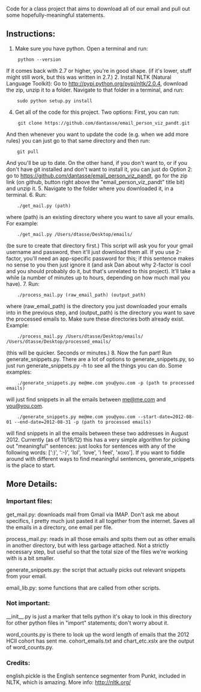 Code for a class project that aims to download all of our email and pull out
some hopefully-meaningful statements.

## Instructions:
1. Make sure you have python. Open a terminal and run:

        python --version
If it comes back with 2.7 or higher, you're in good shape. (if it's lower, stuff might still work, but this was written in 2.7.)
2. Install NLTK (Natural Language Toolkit): Go to <http://pypi.python.org/pypi/nltk/2.0.4>, download the zip, unzip it to a folder. Navigate to that folder in a terminal, and run:

        sudo python setup.py install
<!--3. Get the Punkt tokenizer; this is the bit that can split text into sentences neatly. To do so, at a terminal:

        python
        import nltk
        nltk.download()
Now you'll see a window pop up; navigate to "Models" then select Punkt and download.-->
4. Get all of the code for this project. Two options: First, you can run:

        git clone https://github.com/dantasse/email_person_viz_pandt.git
And then whenever you want to update the code (e.g. when we add more rules) you can just go to that same directory and then run:
 
        git pull
And you'll be up to date. On the other hand, if you don't want to, or if you don't have git installed and don't want to install it, you can just do Option 2: go to <https://github.com/dantasse/email_person_viz_pandt>, go for the zip link (on github, button right above the "email\_person\_viz\_pandt" title bit) and unzip it.
5. Navigate to the folder where you downloaded it, in a terminal.
6. Run:

        ./get_mail.py (path)
where (path) is an existing directory where you want to save all your emails. For example:

        ./get_mail.py /Users/dtasse/Desktop/emails/
(be sure to create that directory first.) This script will ask you for your gmail username and password, then it'll just download them all. If you use 2-factor, you'll need an app-specific password for this; if this sentence makes no sense to you then just ignore it (and ask Dan about why 2-factor is cool and you should probably do it, but that's unrelated to this project). It'll take a while (a number of minutes up to hours, depending on how much mail you have).
7. Run:

        ./process_mail.py (raw_email_path) (output_path)
where (raw\_email\_path) is the directory you just downloaded your emails into in the previous step, and (output\_path) is the directory you want to save the processed emails to. Make sure these directories both already exist. Example:

        ./process_mail.py /Users/dtasse/Desktop/emails/ /Users/dtasse/Desktop/processed_emails/
(this will be quicker. Seconds or minutes.)
8. Now the fun part! Run generate\_snippets.py. There are a lot of options to generate\_snippets.py, so just run generate\_snippets.py -h to see all the things you can do. Some examples:

        ./generate_snippets.py me@me.com you@you.com -p (path to processed emails)
will just find snippets in all the emails between me@me.com and you@you.com.

        ./generate_snippets.py me@me.com you@you.com --start-date=2012-08-01 --end-date=2012-08-31 -p (path to processed emails)
will find snippets in all the emails between these two addresses in August 2012.
Currently (as of 11/18/12) this has a very simple algorithm for picking out "meaningful" sentences: just looks for sentences with any of the following words: [':)', ':-)', 'lol', 'love', 'i feel', 'xoxo']. If you want to fiddle around with different ways to find meaningful sentences, generate\_snippets is the place to start. 

## More Details:

### Important files: 

get\_mail.py: downloads mail from Gmail via IMAP. Don't ask me
about specifics, I pretty much just pasted it all together from the internet.
Saves all the emails in a directory, one email per file.

process\_mail.py: reads in all those emails and spits them out
as other emails in another directory, but with less garbage attached. Not a
strictly necessary step, but useful so that the total size of the files we're
working with is a bit smaller.

generate\_snippets.py: the script that actually picks out relevant snippets
from your email.

email\_lib.py: some functions that are called from other scripts.

### Not important:

\_\_init\_\_.py is just a marker that tells python it's okay to look in this
directory for other python files in "import" statements; don't worry about it.

word\_counts.py is there to look up the word length of emails that the 2012
HCII cohort has sent me. cohort\_emails.txt and chart\_etc.xslx are the output
of word\_counts.py.

### Credits:
english.pickle is the English sentence segmenter from Punkt, included in NLTK,
which is amazing. More info: <http://nltk.org/>

